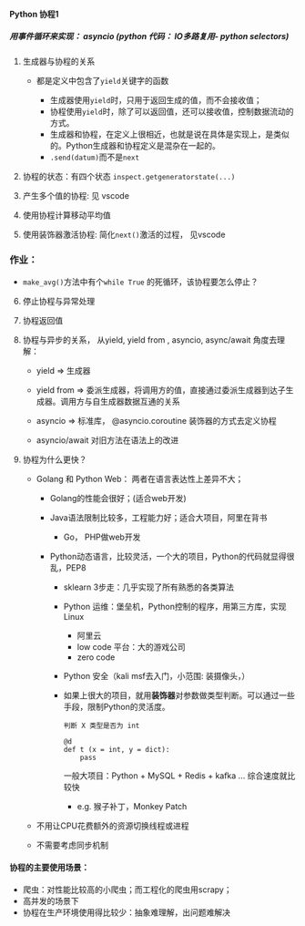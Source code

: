 #### Python 协程1

##### 用事件循环来实现： asyncio (python 代码： IO多路复用- python selectors)



1. 生成器与协程的关系
   
   - 都是定义中包含了`yield`关键字的函数
   
     - 生成器使用`yield`时，只用于返回生成的值，而不会接收值；
     - 协程使用`yield`时，除了可以返回值，还可以接收值，控制数据流动的方式。
     - 生成器和协程，在定义上很相近，也就是说在具体是实现上，是类似的。Python生成器和协程定义是混杂在一起的。
     - `.send(datum)`而不是`next`
   
     
   
2. 协程的状态：有四个状态 `inspect.getgeneratorstate(...)`

   

3. 产生多个值的协程: 见 vscode

   

4. 使用协程计算移动平均值

   

5. 使用装饰器激活协程: 简化`next()`激活的过程， 见vscode



### 作业：

- `make_avg()`方法中有个`while True` 的死循环，该协程要怎么停止？



6. 停止协程与异常处理

7. 协程返回值

8. 协程与异步的关系， 从yield, yield from , asyncio, async/await 角度去理解：

   - yield => 生成器

   - yield from => 委派生成器，将调用方的值，直接通过委派生成器到达子生成器。调用方与自生成器数据互通的关系

   - asyncio => 标准库， @asyncio.coroutine 装饰器的方式去定义协程

   - asyncio/await 对旧方法在语法上的改进

     

9. 协程为什么更快？

   - Golang 和 Python Web： 两者在语言表达性上差异不大；

     - Golang的性能会很好；(适合web开发)

     - Java语法限制比较多，工程能力好；适合大项目，阿里在背书

       - Go， PHP做web开发

     - Python动态语言，比较灵活，一个大的项目，Python的代码就显得很乱，PEP8

       - sklearn 3步走：几乎实现了所有熟悉的各类算法
       - Python 运维：堡垒机，Python控制的程序，用第三方库，实现Linux
         - 阿里云
         - low code 平台：大的游戏公司
         - zero code
       - Python 安全（kali msf去入门，小范围: 装摄像头，）

       - 如果上很大的项目，就用**装饰器**对参数做类型判断。可以通过一些手段，限制Python的灵活度。

         ```
         判断 X 类型是否为 int
         
         @d
         def t (x = int, y = dict):
             pass
         ```

         一般大项目：Python + MySQL + Redis + kafka ... 综合速度就比较快

         - e.g. 猴子补丁，Monkey Patch

   - 不用让CPU花费额外的资源切换线程或进程

   - 不需要考虑同步机制

     

     

#### 协程的主要使用场景：

- 爬虫：对性能比较高的小爬虫；而工程化的爬虫用scrapy；
- 高并发的场景下
- 协程在生产环境使用得比较少：抽象难理解，出问题难解决

